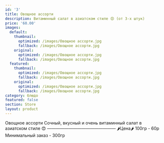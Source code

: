 ```yaml
---
id: '3'
title: Овощное ассорти
description: Витаминный салат в азиатском стиле 😍 (от 3-х штук)
price: '60.00'
images:
  default:
    thumbnail:
      optimized: /images/Овощное ассорти.jpg
      fallback: /images/Овощное ассорти.jpg
    original:
      optimized: /images/Овощное ассорти.jpg
      fallback: /images/Овощное ассорти.jpg
  featured:
    thumbnail:
      optimized: /images/Овощное ассорти.jpg
      fallback: /images/Овощное ассорти.jpg
    original:
      optimized: /images/Овощное ассорти.jpg
      fallback: /images/Овощное ассорти.jpg
category: блюдо
featured: false
section: Store
layout: product
---
```


Овощное ассорти Сочный, вкусный и очень витаминный салат в азиатском стиле 😍 ————————————————
🌶Цена🌶 100гр - 60р
Минимальный заказ - 300гр
